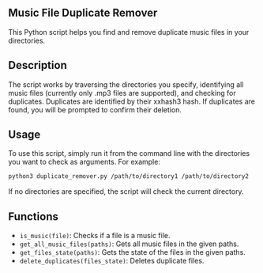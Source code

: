 ## Music File Duplicate Remover

This Python script helps you find and remove duplicate music files in your directories.

## Description

The script works by traversing the directories you specify, identifying all music files (currently only .mp3 files are supported), and checking for duplicates. Duplicates are identified by their xxhash3 hash. If duplicates are found, you will be prompted to confirm their deletion.

## Usage

To use this script, simply run it from the command line with the directories you want to check as arguments. For example:

```bash
python3 duplicate_remover.py /path/to/directory1 /path/to/directory2
```

If no directories are specified, the script will check the current directory.

## Functions

- `is_music(file)`: Checks if a file is a music file.
- `get_all_music_files(paths)`: Gets all music files in the given paths.
- `get_files_state(paths)`: Gets the state of the files in the given paths.
- `delete_duplicates(files_state)`: Deletes duplicate files.

